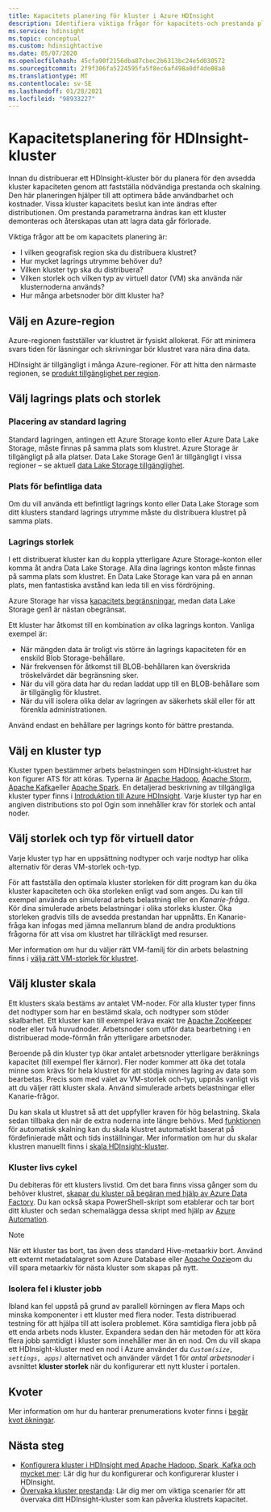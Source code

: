 ```yaml
---
title: Kapacitets planering för kluster i Azure HDInsight
description: Identifiera viktiga frågor för kapacitets-och prestanda planering för ett Azure HDInsight-kluster.
ms.service: hdinsight
ms.topic: conceptual
ms.custom: hdinsightactive
ms.date: 05/07/2020
ms.openlocfilehash: 45cfa90f2156dba87cbec2b6313bc24e5d030572
ms.sourcegitcommit: 2f9f306fa5224595fa5f8ec6af498a0df4de08a8
ms.translationtype: MT
ms.contentlocale: sv-SE
ms.lasthandoff: 01/28/2021
ms.locfileid: "98933227"
---
```

# <a name="capacity-planning-for-hdinsight-clusters"></a>Kapacitetsplanering för HDInsight-kluster

Innan du distribuerar ett HDInsight-kluster bör du planera för den avsedda kluster kapaciteten genom att fastställa nödvändiga prestanda och skalning. Den här planeringen hjälper till att optimera både användbarhet och kostnader. Vissa kluster kapacitets beslut kan inte ändras efter distributionen. Om prestanda parametrarna ändras kan ett kluster demonteras och återskapas utan att lagra data går förlorade.

Viktiga frågor att be om kapacitets planering är:

* I vilken geografisk region ska du distribuera klustret?
* Hur mycket lagrings utrymme behöver du?
* Vilken kluster typ ska du distribuera?
* Vilken storlek och vilken typ av virtuell dator (VM) ska använda när klusternoderna används?
* Hur många arbetsnoder bör ditt kluster ha?

## <a name="choose-an-azure-region"></a>Välj en Azure-region

Azure-regionen fastställer var klustret är fysiskt allokerat. För att minimera svars tiden för läsningar och skrivningar bör klustret vara nära dina data.

HDInsight är tillgängligt i många Azure-regioner. För att hitta den närmaste regionen, se [produkt tillgänglighet per region](https://azure.microsoft.com/global-infrastructure/services/?products=hdinsight).

## <a name="choose-storage-location-and-size"></a>Välj lagrings plats och storlek

### <a name="location-of-default-storage"></a>Placering av standard lagring

Standard lagringen, antingen ett Azure Storage konto eller Azure Data Lake Storage, måste finnas på samma plats som klustret. Azure Storage är tillgängligt på alla platser. Data Lake Storage Gen1 är tillgängligt i vissa regioner – se aktuell [data Lake Storage tillgänglighet](https://azure.microsoft.com/global-infrastructure/services/?products=storage).

### <a name="location-of-existing-data"></a>Plats för befintliga data

Om du vill använda ett befintligt lagrings konto eller Data Lake Storage som ditt klusters standard lagrings utrymme måste du distribuera klustret på samma plats.

### <a name="storage-size"></a>Lagrings storlek

I ett distribuerat kluster kan du koppla ytterligare Azure Storage-konton eller komma åt andra Data Lake Storage. Alla dina lagrings konton måste finnas på samma plats som klustret. En Data Lake Storage kan vara på en annan plats, men fantastiska avstånd kan leda till en viss fördröjning.

Azure Storage har vissa [kapacitets begränsningar](../azure-resource-manager/management/azure-subscription-service-limits.md#storage-limits), medan data Lake Storage gen1 är nästan obegränsat.

Ett kluster har åtkomst till en kombination av olika lagrings konton. Vanliga exempel är:

* När mängden data är troligt vis större än lagrings kapaciteten för en enskild Blob Storage-behållare.
* När frekvensen för åtkomst till BLOB-behållaren kan överskrida tröskelvärdet där begränsning sker.
* När du vill göra data har du redan laddat upp till en BLOB-behållare som är tillgänglig för klustret.
* När du vill isolera olika delar av lagringen av säkerhets skäl eller för att förenkla administrationen.

Använd endast en behållare per lagrings konto för bättre prestanda.

## <a name="choose-a-cluster-type"></a>Välj en kluster typ

Kluster typen bestämmer arbets belastningen som HDInsight-klustret har kon figurer ATS för att köras. Typerna är [Apache Hadoop](./hadoop/apache-hadoop-introduction.md), [Apache Storm](./storm/apache-storm-overview.md), [Apache Kafka](./kafka/apache-kafka-introduction.md)eller [Apache Spark](./spark/apache-spark-overview.md). En detaljerad beskrivning av tillgängliga kluster typer finns i [Introduktion till Azure HDInsight](hdinsight-overview.md#cluster-types-in-hdinsight). Varje kluster typ har en angiven distributions sto pol Ogin som innehåller krav för storlek och antal noder.

## <a name="choose-the-vm-size-and-type"></a>Välj storlek och typ för virtuell dator

Varje kluster typ har en uppsättning nodtyper och varje nodtyp har olika alternativ för deras VM-storlek och-typ.

För att fastställa den optimala kluster storleken för ditt program kan du öka kluster kapaciteten och öka storleken enligt vad som anges. Du kan till exempel använda en simulerad arbets belastning eller en *Kanarie-fråga*. Kör dina simulerade arbets belastningar i olika storleks kluster. Öka storleken gradvis tills de avsedda prestandan har uppnåtts. En Kanarie-fråga kan infogas med jämna mellanrum bland de andra produktions frågorna för att visa om klustret har tillräckligt med resurser.

Mer information om hur du väljer rätt VM-familj för din arbets belastning finns i [välja rätt VM-storlek för klustret](hdinsight-selecting-vm-size.md).

## <a name="choose-the-cluster-scale"></a>Välj kluster skala

Ett klusters skala bestäms av antalet VM-noder. För alla kluster typer finns det nodtyper som har en bestämd skala, och nodtyper som stöder skalbarhet. Ett kluster kan till exempel kräva exakt tre [Apache ZooKeeper](https://zookeeper.apache.org/) noder eller två huvudnoder. Arbetsnoder som utför data bearbetning i en distribuerad mode-förmån från ytterligare arbetsnoder.

Beroende på din kluster typ ökar antalet arbetsnoder ytterligare beräknings kapacitet (till exempel fler kärnor). Fler noder kommer att öka det totala minne som krävs för hela klustret för att stödja minnes lagring av data som bearbetas. Precis som med valet av VM-storlek och-typ, uppnås vanligt vis att du väljer rätt kluster skala. Använd simulerade arbets belastningar eller Kanarie-frågor.

Du kan skala ut klustret så att det uppfyller kraven för hög belastning. Skala sedan tillbaka den när de extra noderna inte längre behövs. Med [funktionen](hdinsight-autoscale-clusters.md) för automatisk skalning kan du skala klustret automatiskt baserat på fördefinierade mått och tids inställningar. Mer information om hur du skalar klustren manuellt finns i [skala HDInsight-kluster](hdinsight-scaling-best-practices.md).

### <a name="cluster-lifecycle"></a>Kluster livs cykel

Du debiteras för ett klusters livstid. Om det bara finns vissa gånger som du behöver klustret, [skapar du kluster på begäran med hjälp av Azure Data Factory](hdinsight-hadoop-create-linux-clusters-adf.md). Du kan också skapa PowerShell-skript som etablerar och tar bort ditt kluster och sedan schemalägga dessa skript med hjälp av [Azure Automation](https://azure.microsoft.com/services/automation/).

> [!NOTE]  
> När ett kluster tas bort, tas även dess standard Hive-metaarkiv bort. Använd ett externt metadatalagret som Azure Database eller [Apache Oozie](https://oozie.apache.org/)om du vill spara metaarkiv för nästa kluster som skapas på nytt.

### <a name="isolate-cluster-job-errors"></a>Isolera fel i kluster jobb

Ibland kan fel uppstå på grund av parallell körningen av flera Maps och minska komponenter i ett kluster med flera noder. Testa distribuerad testning för att hjälpa till att isolera problemet. Köra samtidiga flera jobb på ett enda arbets nods kluster. Expandera sedan den här metoden för att köra flera jobb samtidigt i kluster som innehåller mer än en nod. Om du vill skapa ett HDInsight-kluster med en nod i Azure använder du *`Custom(size, settings, apps)`* alternativet och använder värdet 1 för *antal arbetsnoder* i avsnittet **kluster storlek** när du konfigurerar ett nytt kluster i portalen.

## <a name="quotas"></a>Kvoter

Mer information om hur du hanterar prenumerations kvoter finns i [begär kvot ökningar](quota-increase-request.md).

## <a name="next-steps"></a>Nästa steg

* [Konfigurera kluster i HDInsight med Apache Hadoop, Spark, Kafka och mycket mer](hdinsight-hadoop-provision-linux-clusters.md): Lär dig hur du konfigurerar och konfigurerar kluster i HDInsight.
* [Övervaka kluster prestanda](hdinsight-key-scenarios-to-monitor.md): Lär dig mer om viktiga scenarier för att övervaka ditt HDInsight-kluster som kan påverka klustrets kapacitet.
